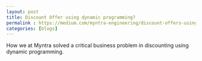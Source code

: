 ```yaml
---
layout: post
title: Discount Offer using dynamic programming?
permalink : https://medium.com/myntra-engineering/discount-offers-using-dynamic-programming-ba383098c628
categories: [blogs]
---
```


How we at Myntra solved a critical business problem in discounting using dynamic programming.